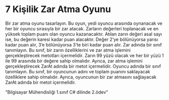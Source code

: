 # 7 Kişilik Zar Atma Oyunu
Bir zar atma oyunu tasarlayın. Bu oyun, yedi oyuncu arasında oynanacak ve her bir oyuncu sırasıyla bir zar
atacak. Zarların değerleri toplanacak ve en yüksek toplam puanı olan oyuncu kazanacaktır.
Atılan zarın değeri asal sayı ise, bu değerin karesi kadar puan alacaktır. Değer 2’ye bölünüyorsa
yarısı kadar puan alır, 3’e bölünüyorsa 3’te biri kadar puan alır.
Zar adında bir sınıf tanımlayın. Bu sınıf, bir zarın özelliklerini ve zar atma işlemini gerçekleştirecek
metotları içermelidir. Zarın 99 yüzü olacak ve her bir yüzü 1 ile 99 arasında bir değere sahip olmalıdır.
Ayrıca, zar atma işlemini gerçekleştirecek ZarAt adında bir metot içermelidir.
Oyuncu adında bir sınıf tanımlayın. Bu sınıf, bir oyuncunun adını ve toplam puanını saklayacak özelliklere
sahip olmalıdır. Ayrıca, oyuncunun bir zar atmasını sağlayacak ZarAt adında bir metot içermelidir.

"Bilgisayar Mühendisliği 1.sınıf C# dilinde 2.ödev"

